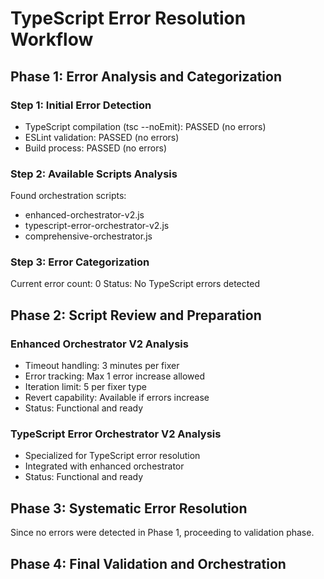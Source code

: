 # TypeScript Error Resolution Workflow

## Phase 1: Error Analysis and Categorization

### Step 1: Initial Error Detection
- TypeScript compilation (tsc --noEmit): PASSED (no errors)
- ESLint validation: PASSED (no errors)
- Build process: PASSED (no errors)

### Step 2: Available Scripts Analysis
Found orchestration scripts:
- enhanced-orchestrator-v2.js
- typescript-error-orchestrator-v2.js
- comprehensive-orchestrator.js

### Step 3: Error Categorization
Current error count: 0
Status: No TypeScript errors detected

## Phase 2: Script Review and Preparation

### Enhanced Orchestrator V2 Analysis
- Timeout handling: 3 minutes per fixer
- Error tracking: Max 1 error increase allowed
- Iteration limit: 5 per fixer type
- Revert capability: Available if errors increase
- Status: Functional and ready

### TypeScript Error Orchestrator V2 Analysis
- Specialized for TypeScript error resolution
- Integrated with enhanced orchestrator
- Status: Functional and ready

## Phase 3: Systematic Error Resolution
Since no errors were detected in Phase 1, proceeding to validation phase.

## Phase 4: Final Validation and Orchestration